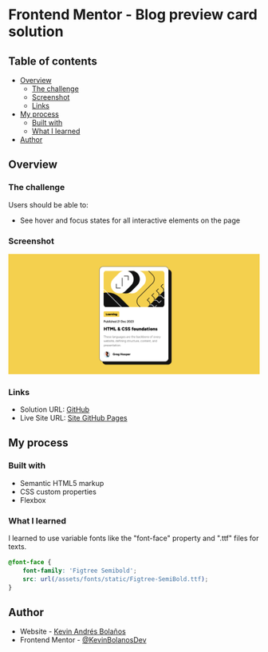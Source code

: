 # Frontend Mentor - Blog preview card solution

## Table of contents

- [Overview](#overview)
  - [The challenge](#the-challenge)
  - [Screenshot](#screenshot)
  - [Links](#links)
- [My process](#my-process)
  - [Built with](#built-with)
  - [What I learned](#what-i-learned)
- [Author](#author)

## Overview

### The challenge

Users should be able to:

- See hover and focus states for all interactive elements on the page

### Screenshot

![](./assets/images/Screenshot%202023-12-26%20at%2016-21-59%20Frontend%20Mentor%20Blog%20preview%20card.png)

### Links

- Solution URL: [GitHub](hhttps://github.com/KevinBolanosDev/blog-preview-card-frontend-mentor)
- Live Site URL: [Site GitHub Pages](https://kevinbolanosdev.github.io/blog-preview-card-frontend-mentor/)

## My process

### Built with

- Semantic HTML5 markup
- CSS custom properties
- Flexbox

### What I learned

I learned to use variable fonts like the "font-face" property and ".ttf" files for texts.

```css
@font-face {
    font-family: 'Figtree Semibold';
    src: url(/assets/fonts/static/Figtree-SemiBold.ttf);
}
```

## Author

- Website - [Kevin Andrés Bolaños](https://kevin-bolanos-dev-cv.netlify.app/)
- Frontend Mentor - [@KevinBolanosDev](https://www.frontendmentor.io/profile/KevinBolanosDev)